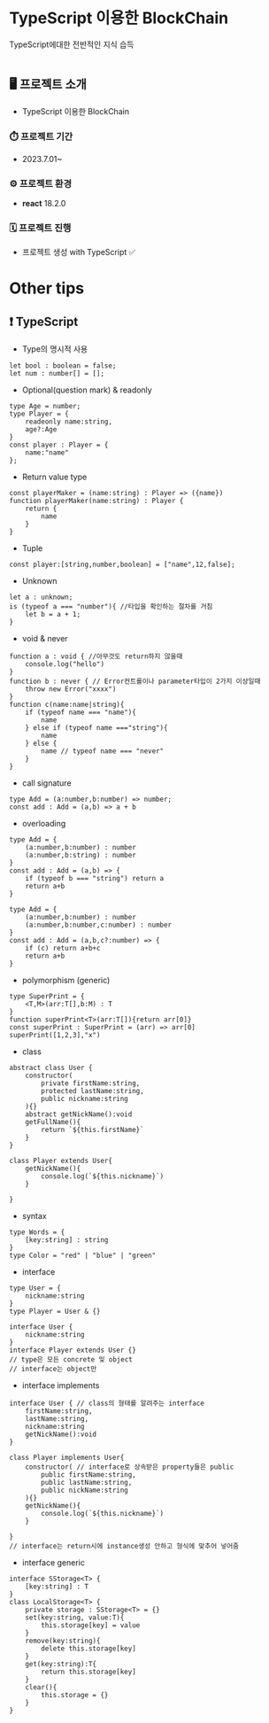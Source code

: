 # TypeScript 이용한 BlockChain

TypeScript에대한 전반적인 지식 습득
<br><br>

## 🖥️ 프로젝트 소개

- TypeScript 이용한 BlockChain

### ⏱️ 프로젝트 기간

- 2023.7.01~

### ⚙️ 프로젝트 환경

- **react** 18.2.0

### 🗓️ 프로젝트 진행

- 프로젝트 생성 with TypeScript ✅

# Other tips

## ❗️ TypeScript

- Type의 명시적 사용

```
let bool : boolean = false;
let num : number[] = [];
```

- Optional(question mark) & readonly

```
type Age = number;
type Player = {
    readeonly name:string,
    age?:Age
}
const player : Player = {
    name:"name"
};
```

- Return value type

```
const playerMaker = (name:string) : Player => ({name})
function playerMaker(name:string) : Player {
    return {
        name
    }
}
```

- Tuple

```
const player:[string,number,boolean] = ["name",12,false];
```

- Unknown

```
let a : unknown;
is (typeof a === "number"){ //타입을 확인하는 절차를 거침
    let b = a + 1;
}
```

- void & never

```
function a : void { //아무것도 return하지 않을때
    console.log("hello")
}
function b : never { // Error컨트롤이나 parameter타입이 2가지 이상일때
    throw new Error("xxxx")
}
function c(name:name|string){
    if (typeof name === "name"){
        name
    } else if (typeof name ==="string"){
        name
    } else {
        name // typeof name === "never"
    }
}
```

- call signature

```
type Add = (a:number,b:number) => number;
const add : Add = (a,b) => a + b
```

- overloading

```
type Add = {
    (a:number,b:number) : number
    (a:number,b:string) : number
}
const add : Add = (a,b) => {
    if (typeof b === "string") return a
    return a+b
}

type Add = {
    (a:number,b:number) : number
    (a:number,b:number,c:number) : number
}
const add : Add = (a,b,c?:number) => {
    if (c) return a+b+c
    return a+b
}
```

- polymorphism (generic)

```
type SuperPrint = {
    <T,M>(arr:T[],b:M) : T
}
function superPrint<T>(arr:T[]){return arr[0]}
const superPrint : SuperPrint = (arr) => arr[0]
superPrint([1,2,3],"x")
```

- class

```
abstract class User {
    constructor(
        private firstName:string,
        protected lastName:string,
        public nickname:string
    ){}
    abstract getNickName():void
    getFullName(){
        return `${this.firstName}`
    }
}

class Player extends User{
    getNickName(){
        console.log(`${this.nickname}`)
    }

}
```

- syntax

```
type Words = {
    [key:string] : string
}
type Color = "red" | "blue" | "green"
```

- interface

```
type User = {
    nickname:string
}
type Player = User & {}

interface User {
    nickname:string
}
interface Player extends User {}
// type은 모든 concrete 및 object
// interface는 object만
```

- interface implements

```
interface User { // class의 형태를 알려주는 interface
    firstName:string,
    lastName:string,
    nickname:string
    getNickName():void
}

class Player implements User{
    constructor( // interface로 상속받은 property들은 public
        public firstName:string,
        public lastName:string,
        public nickName:string
    ){}
    getNickName(){
        console.log(`${this.nickname}`)
    }

}
// interface는 return시에 instance생성 안하고 형식에 맞추어 넣어줌
```

- interface generic

```
interface SStorage<T> {
    [key:string] : T
}
class LocalStorage<T> {
    private storage : SStorage<T> = {}
    set(key:string, value:T){
        this.storage[key] = value
    }
    remove(key:string){
        delete this.storage[key]
    }
    get(key:string):T{
        return this.storage[key]
    }
    clear(){
        this.storage = {}
    }
}
```
